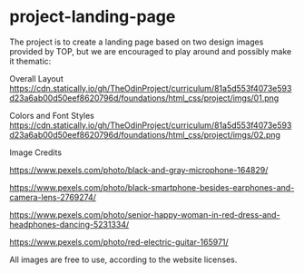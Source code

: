 # project-landing-page

The project is to create a landing page based on two design images provided by TOP, but we are encouraged to play around and possibly make it thematic:

Overall Layout
https://cdn.statically.io/gh/TheOdinProject/curriculum/81a5d553f4073e593d23a6ab00d50eef8620796d/foundations/html_css/project/imgs/01.png

Colors and Font Styles
https://cdn.statically.io/gh/TheOdinProject/curriculum/81a5d553f4073e593d23a6ab00d50eef8620796d/foundations/html_css/project/imgs/02.png

Image Credits

https://www.pexels.com/photo/black-and-gray-microphone-164829/

https://www.pexels.com/photo/black-smartphone-besides-earphones-and-camera-lens-2769274/

https://www.pexels.com/photo/senior-happy-woman-in-red-dress-and-headphones-dancing-5231334/

https://www.pexels.com/photo/red-electric-guitar-165971/

All images are free to use, according to the website licenses.